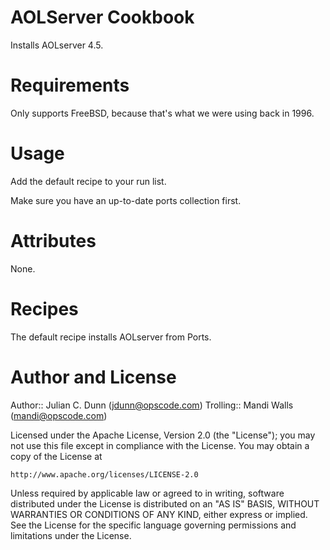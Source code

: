 AOLServer Cookbook
==================

Installs AOLserver 4.5.

Requirements
============

Only supports FreeBSD, because that's what we were using back in 1996.

Usage
=====

Add the default recipe to your run list.

Make sure you have an up-to-date ports collection first.

Attributes
==========

None.

Recipes
=======

The default recipe installs AOLserver from Ports.

Author and License
==================

Author:: Julian C. Dunn (<jdunn@opscode.com>)
Trolling:: Mandi Walls (<mandi@opscode.com>)

Licensed under the Apache License, Version 2.0 (the "License");
you may not use this file except in compliance with the License.
You may obtain a copy of the License at

    http://www.apache.org/licenses/LICENSE-2.0

Unless required by applicable law or agreed to in writing, software
distributed under the License is distributed on an "AS IS" BASIS,
WITHOUT WARRANTIES OR CONDITIONS OF ANY KIND, either express or implied.
See the License for the specific language governing permissions and
limitations under the License.
